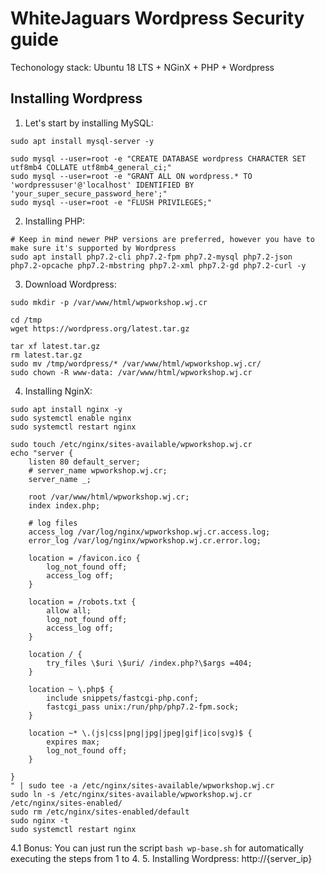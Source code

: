 # WhiteJaguars Wordpress Security guide
Techonology stack: Ubuntu 18 LTS + NGinX + PHP + Wordpress

## Installing Wordpress
1. Let's start by installing MySQL:
```
sudo apt install mysql-server -y

sudo mysql --user=root -e "CREATE DATABASE wordpress CHARACTER SET utf8mb4 COLLATE utf8mb4_general_ci;"
sudo mysql --user=root -e "GRANT ALL ON wordpress.* TO 'wordpressuser'@'localhost' IDENTIFIED BY 'your_super_secure_password_here';"
sudo mysql --user=root -e "FLUSH PRIVILEGES;"
```

2. Installing PHP:
```
# Keep in mind newer PHP versions are preferred, however you have to make sure it's supported by Wordpress
sudo apt install php7.2-cli php7.2-fpm php7.2-mysql php7.2-json php7.2-opcache php7.2-mbstring php7.2-xml php7.2-gd php7.2-curl -y
```

3. Download Wordpress:
```
sudo mkdir -p /var/www/html/wpworkshop.wj.cr

cd /tmp
wget https://wordpress.org/latest.tar.gz

tar xf latest.tar.gz
rm latest.tar.gz
sudo mv /tmp/wordpress/* /var/www/html/wpworkshop.wj.cr/
sudo chown -R www-data: /var/www/html/wpworkshop.wj.cr
```

4. Installing NginX:
```
sudo apt install nginx -y
sudo systemctl enable nginx
sudo systemctl restart nginx

sudo touch /etc/nginx/sites-available/wpworkshop.wj.cr
echo "server {
    listen 80 default_server;
    # server_name wpworkshop.wj.cr;
    server_name _;

    root /var/www/html/wpworkshop.wj.cr;
    index index.php;

    # log files
    access_log /var/log/nginx/wpworkshop.wj.cr.access.log;
    error_log /var/log/nginx/wpworkshop.wj.cr.error.log;

    location = /favicon.ico {
        log_not_found off;
        access_log off;
    }

    location = /robots.txt {
        allow all;
        log_not_found off;
        access_log off;
    }

    location / {
        try_files \$uri \$uri/ /index.php?\$args =404;
    }

    location ~ \.php$ {
        include snippets/fastcgi-php.conf;
        fastcgi_pass unix:/run/php/php7.2-fpm.sock;
    }

    location ~* \.(js|css|png|jpg|jpeg|gif|ico|svg)$ {
        expires max;
        log_not_found off;
    }

}
" | sudo tee -a /etc/nginx/sites-available/wpworkshop.wj.cr
sudo ln -s /etc/nginx/sites-available/wpworkshop.wj.cr /etc/nginx/sites-enabled/
sudo rm /etc/nginx/sites-enabled/default
sudo nginx -t
sudo systemctl restart nginx
```
4.1 Bonus: You can just run the script `bash wp-base.sh` for automatically executing the steps from 1 to 4.
5. Installing Wordpress: http://{server_ip}
```
